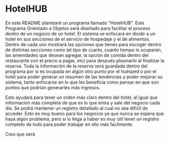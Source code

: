 # HotelHUB

En este README plantearé un programa llamado "HotelHUB". Este Programa Orientado a Objetos será diseñado para facilitar el proceso dentro de un negocio de un hotel. El sistema se enfocará en dividir a un hotel en sus secciones de el servicio de hospedaje y el de alimentos. Dentro de cada uno mostrará las opciones que tienes para escoger dentro de distintas secciones como (el tipo de cuarto, cuanto tiempo lo ocuparán, las amenidades que desean agregar, la opción de comida dentro del restaurante con el precio a pagar, etc) para después plasmarlo al finalizar la reserva. Toda la información de la reserva será guardada dentro del programa por si es ocupada en algún otro punto por el huésped o por el hotel para poder generar un resumen de las tendencias y poder mejorar su sistema, tanto enfocarse en lo que les beneficia como pensar en que son puntos que podrían generarles más ingresos.

Esto ayudará para tener un orden más claro dentro del hotel, al igual que información más completa de que es lo que entra y sale del negocio cada día. Se podrá mantener un registro detallado al cual no sea difícil de acceder. Esto es muy bueno para los negocios ya que nunca se espera que haya algún problema, pero si lo llega a haber es muy útil tener un registro completo de todo para poder trabajar en ello más facilmente. 


Creo que será 
